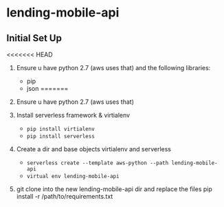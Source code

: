 # lending-mobile-api

## Initial Set Up

<<<<<<< HEAD
1. Ensure u have python 2.7 (aws uses that) and the following libraries:
    - pip
    - json
=======
1. Ensure u have python 2.7 (aws uses that)


2. Install serverless framework & virtialenv

    - `pip install virtialenv`
    - `pip install serverless`

3. Create a dir and base objects virtialenv and serverless

    - `serverless create --template aws-python --path lending-mobile-api`
    - `virtual env lending-mobile-api`

4. git clone into the new lending-mobile-api dir and replace the files
pip install -r /path/to/requirements.txt